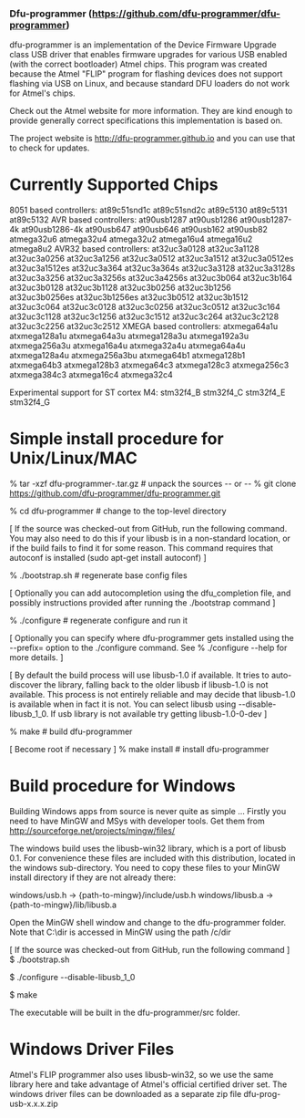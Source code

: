 ### Dfu-programmer (https://github.com/dfu-programmer/dfu-programmer)
dfu-programmer is an implementation of the Device Firmware Upgrade class
USB driver that enables firmware upgrades for various USB enabled (with the
correct bootloader) Atmel chips.  This program was created because the
Atmel "FLIP" program for flashing devices does not support flashing via USB
on Linux, and because standard DFU loaders do not work for Atmel's chips.

Check out the Atmel website for more information.  They are kind enough to
provide generally correct specifications this implementation is based on.

The project website is http://dfu-programmer.github.io and you can
use that to check for updates.

Currently Supported Chips
=========================
8051 based controllers:
    at89c51snd1c       at89c51snd2c       at89c5130          at89c5131
    at89c5132
AVR based controllers:
    at90usb1287        at90usb1286        at90usb1287-4k     at90usb1286-4k
    at90usb647         at90usb646         at90usb162         at90usb82
    atmega32u6         atmega32u4         atmega32u2         atmega16u4
    atmega16u2         atmega8u2
AVR32 based controllers:
    at32uc3a0128       at32uc3a1128       at32uc3a0256       at32uc3a1256
    at32uc3a0512       at32uc3a1512       at32uc3a0512es     at32uc3a1512es
    at32uc3a364        at32uc3a364s       at32uc3a3128       at32uc3a3128s
    at32uc3a3256       at32uc3a3256s      at32uc3a4256s      at32uc3b064
    at32uc3b164        at32uc3b0128       at32uc3b1128       at32uc3b0256
    at32uc3b1256       at32uc3b0256es     at32uc3b1256es     at32uc3b0512
    at32uc3b1512       at32uc3c064        at32uc3c0128       at32uc3c0256
    at32uc3c0512       at32uc3c164        at32uc3c1128       at32uc3c1256
    at32uc3c1512       at32uc3c264        at32uc3c2128       at32uc3c2256
    at32uc3c2512
XMEGA based controllers:
    atxmega64a1u       atxmega128a1u      atxmega64a3u       atxmega128a3u
    atxmega192a3u      atxmega256a3u      atxmega16a4u       atxmega32a4u
    atxmega64a4u       atxmega128a4u      atxmega256a3bu     atxmega64b1
    atxmega128b1       atxmega64b3        atxmega128b3       atxmega64c3
    atxmega128c3       atxmega256c3       atxmega384c3       atxmega16c4
    atxmega32c4

Experimental support for ST cortex M4:
    stm32f4_B          stm32f4_C          stm32f4_E          stm32f4_G


Simple install procedure for Unix/Linux/MAC
===========================================

  % tar -xzf dfu-programmer-<version>.tar.gz    # unpack the sources
            -- or --
  % git clone https://github.com/dfu-programmer/dfu-programmer.git

  % cd dfu-programmer       # change to the top-level directory

  [ If the source was checked-out from GitHub, run the following command.
    You may also need to do this if your libusb is in a non-standard location,
    or if the build fails to find it for some reason.  This command requires
    that autoconf is installed (sudo apt-get install autoconf) ]

  % ./bootstrap.sh          # regenerate base config files


  [ Optionally you can add autocompletion using the dfu_completion file,
    and possibly instructions provided after running the ./bootstrap command ]

  % ./configure             # regenerate configure and run it

  [ Optionally you can specify where dfu-programmer gets installed
    using the --prefix= option to the ./configure command.  See
    % ./configure --help for more details. ]

  [ By default the build process will use libusb-1.0 if available.
    It tries to auto-discover the library, falling back to the older
    libusb if libusb-1.0 is not available. This process is not entirely
    reliable and may decide that libusb-1.0 is available when in fact
    it is not. You can select libusb using --disable-libusb_1_0. If
    usb library is not available try getting libusb-1.0-0-dev ]

  % make                    # build dfu-programmer

  [ Become root if necessary ]
  % make install            # install dfu-programmer

Build procedure for Windows
===========================

  Building Windows apps from source is never quite as simple ...
  Firstly you need to have MinGW and MSys with developer tools.
  Get them from http://sourceforge.net/projects/mingw/files/

  The windows build uses the libusb-win32 library, which is a
  port of libusb 0.1. For convenience these files are included
  with this distribution, located in the windows sub-directory.
  You need to copy these files to your MinGW install directory
  if they are not already there:

   windows/usb.h -> {path-to-mingw}/include/usb.h
   windows/libusb.a -> {path-to-mingw}/lib/libusb.a

  Open the MinGW shell window and change to the dfu-programmer folder.
  Note that C:\dir is accessed in MinGW using the path /c/dir

  [ If the source was checked-out from GitHub, run the following command ]
  $ ./bootstrap.sh

  $ ./configure --disable-libusb_1_0

  $ make

  The executable will be built in the dfu-programmer/src folder.


Windows Driver Files
====================
Atmel's FLIP programmer also uses libusb-win32, so we use the same
library here and take advantage of Atmel's official certified driver
set. The windows driver files can be downloaded as a separate zip file
dfu-prog-usb-x.x.x.zip

